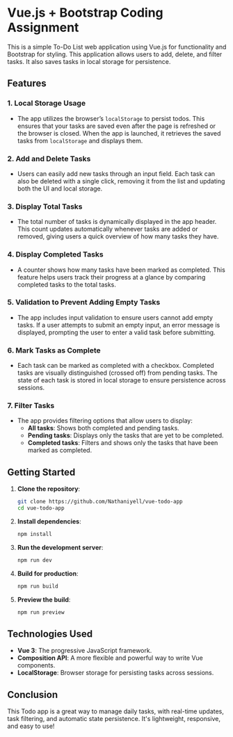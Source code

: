 # Vue.js + Bootstrap Coding Assignment

This is a simple To-Do List web application using Vue.js for functionality and Bootstrap for
 styling. This application allows users to add, delete, and filter tasks. It also saves tasks in local storage for persistence.

## Features

### 1. **Local Storage Usage**
   - The app utilizes the browser’s `localStorage` to persist todos. This ensures that your tasks are saved even after the page is refreshed or the browser is closed. When the app is launched, it retrieves the saved tasks from `localStorage` and displays them.

### 2. **Add and Delete Tasks**
   - Users can easily add new tasks through an input field. Each task can also be deleted with a single click, removing it from the list and updating both the UI and local storage.

### 3. **Display Total Tasks**
   - The total number of tasks is dynamically displayed in the app header. This count updates automatically whenever tasks are added or removed, giving users a quick overview of how many tasks they have.

### 4. **Display Completed Tasks**
   - A counter shows how many tasks have been marked as completed. This feature helps users track their progress at a glance by comparing completed tasks to the total tasks.

   ### 5. **Validation to Prevent Adding Empty Tasks**
- The app includes input validation to ensure users cannot add empty tasks. If a user attempts to submit an empty input, an error message is displayed, prompting the user to enter a valid task before submitting.

### 6. **Mark Tasks as Complete**
   - Each task can be marked as completed with a checkbox. Completed tasks are visually distinguished (crossed off) from pending tasks. The state of each task is stored in local storage to ensure persistence across sessions.

### 7. **Filter Tasks**
   - The app provides filtering options that allow users to display:
     - **All tasks**: Shows both completed and pending tasks.
     - **Pending tasks**: Displays only the tasks that are yet to be completed.
     - **Completed tasks**: Filters and shows only the tasks that have been marked as completed.
     
## Getting Started

1. **Clone the repository**:
   ```bash
   git clone https://github.com/Nathaniyell/vue-todo-app
   cd vue-todo-app
   ```

2. **Install dependencies**:
   ```bash
   npm install
   ```

3. **Run the development server**:
   ```bash
   npm run dev
   ```

4. **Build for production**:
   ```bash
   npm run build
   ```

5. **Preview the build**:
   ```bash
   npm run preview
   ```

## Technologies Used
- **Vue 3**: The progressive JavaScript framework.
- **Composition API**: A more flexible and powerful way to write Vue components.
- **LocalStorage**: Browser storage for persisting tasks across sessions.

## Conclusion

This Todo app is a great way to manage daily tasks, with real-time updates, task filtering, and automatic state persistence. It's lightweight, responsive, and easy to use!